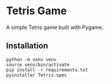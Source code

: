 # Tetris Game

A simple Tetris game built with Pygame.

## Installation

```
python -m venv venv
source venv/bin/activate
pip install -r requirements.txt
pyinstaller Tetris.spec
```